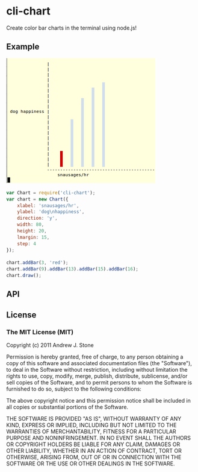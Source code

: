 # cli-chart

Create color bar charts in the terminal using node.js!

## Example

![dog happiness](https://github.com/andrewjstone/cli-chart/blob/master/dog-happiness-chart.png)

````javascript
var Chart = require('cli-chart');
var chart = new Chart({
    xlabel: 'snausages/hr',
    ylabel: 'dog\nhappiness',
    direction: 'y',
    width: 80,
    height: 20,
    lmargin: 15,
    step: 4
});

chart.addBar(3, 'red');
chart.addBar(9).addBar(13).addBar(15).addBar(16);
chart.draw();    
````

## API


## License

### The MIT License (MIT)

Copyright (c) 2011 Andrew J. Stone

Permission is hereby granted, free of charge, to any person obtaining a copy of this software and associated documentation files (the "Software"), to deal in the Software without restriction, including without limitation the rights to use, copy, modify, merge, publish, distribute, sublicense, and/or sell copies of the Software, and to permit persons to whom the Software is furnished to do so, subject to the following conditions:

The above copyright notice and this permission notice shall be included in all copies or substantial portions of the Software.

THE SOFTWARE IS PROVIDED "AS IS", WITHOUT WARRANTY OF ANY KIND, EXPRESS OR IMPLIED, INCLUDING BUT NOT LIMITED TO THE WARRANTIES OF MERCHANTABILITY, FITNESS FOR A PARTICULAR PURPOSE AND NONINFRINGEMENT. IN NO EVENT SHALL THE AUTHORS OR COPYRIGHT HOLDERS BE LIABLE FOR ANY CLAIM, DAMAGES OR OTHER LIABILITY, WHETHER IN AN ACTION OF CONTRACT, TORT OR OTHERWISE, ARISING FROM, OUT OF OR IN CONNECTION WITH THE SOFTWARE OR THE USE OR OTHER DEALINGS IN THE SOFTWARE.
